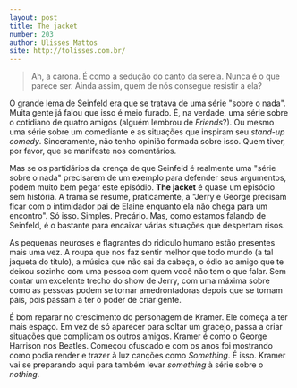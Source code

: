 ```yaml
---
layout: post
title: The jacket
number: 203
author: Ulisses Mattos
site: http://tolisses.com.br/
---
```


> Ah, a carona. É como a sedução do canto da sereia. Nunca é o que parece ser. Ainda assim, quem de nós consegue resistir a ela?

O grande lema de Seinfeld era que se tratava de uma série "sobre o nada". Muita gente já falou que isso é meio furado. É, na verdade, uma série sobre o cotidiano de quatro amigos (alguém lembrou de *Friends*?). Ou mesmo uma série sobre um comediante e as situações que inspiram seu *stand-up comedy*. Sinceramente, não tenho opinião formada sobre isso. Quem tiver, por favor, que se manifeste nos comentários.

Mas se os partidários da crença de que Seinfeld é realmente uma "série sobre o nada" precisarem de um exemplo para defender seus argumentos, podem muito bem pegar este episódio. **The jacket** é quase um episódio sem história. A trama se resume, praticamente, a "Jerry e George precisam ficar com o intimidador pai de Elaine enquanto ela não chega para um encontro". Só isso. Simples. Precário. Mas, como estamos falando de Seinfeld, é o bastante para encaixar várias situações que despertam risos.

As pequenas neuroses e flagrantes do ridículo humano estão presentes mais uma vez. A roupa que nos faz sentir melhor que todo mundo (a tal jaqueta do título), a música que não sai da cabeça, o ódio ao amigo que te deixou sozinho com uma pessoa com quem você não tem o que falar. Sem contar um excelente trecho do show de Jerry, com uma máxima sobre como as pessoas podem se tornar amedrontadoras depois que se tornam pais, pois passam a ter o poder de criar gente.

É bom reparar no crescimento do personagem de Kramer. Ele começa a ter mais espaço. Em vez de só aparecer para soltar um gracejo, passa a criar situações que complicam os outros amigos. Kramer é como o George Harrison nos Beatles. Começou ofuscado e com os anos foi mostrando como podia render e trazer à luz canções como *Something*. É isso. Kramer vai se preparando aqui para também levar *something* à série sobre o *nothing*.